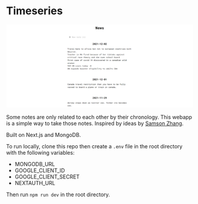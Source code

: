 # Timeseries

[![image](/public/hero.png)](https://timeseries.vercel.app/laura/news)

Some notes are only related to each other by their chronology. This webapp is a simple way to take those notes. Inspired by ideas by [Samson Zhang](https://twitter.com/wwsalmon).

Built on Next.js and MongoDB.

To run locally, clone this repo then create a `.env` file in the root directory with the following variables:

-   MONGODB_URL
-   GOOGLE_CLIENT_ID
-   GOOGLE_CLIENT_SECRET
-   NEXTAUTH_URL

Then run `npm run dev` in the root directory.
